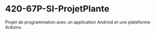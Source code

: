 # 420-67P-SI-ProjetPlante
Projet de programmation avec un application Android et une plateforme Arduino.
